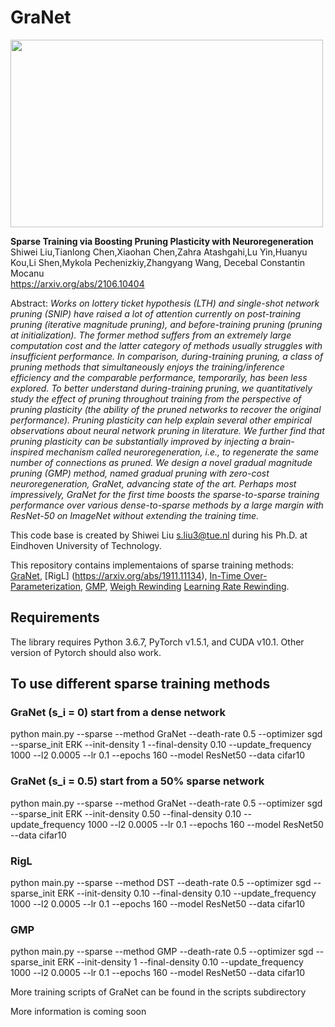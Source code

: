# GraNet

<img src="https://github.com/Shiweiliuiiiiiii/GraNet/blob/main/GraNet_github.png" width="500" height="300">


**Sparse Training via Boosting Pruning Plasticity with Neuroregeneration**<br>
Shiwei Liu,Tianlong Chen,Xiaohan Chen,Zahra Atashgahi,Lu Yin,Huanyu Kou,Li Shen,Mykola Pechenizkiy,Zhangyang Wang, Decebal Constantin Mocanu<br>
https://arxiv.org/abs/2106.10404<br>

Abstract: *Works on lottery ticket hypothesis (LTH) and single-shot network pruning (SNIP) have raised a lot of attention currently on post-training pruning (iterative magnitude pruning), and before-training pruning (pruning at initialization). The former method suffers from an extremely large computation cost and the latter category of methods usually struggles with insufficient performance. In comparison, during-training pruning, a class of pruning methods that simultaneously enjoys the training/inference efficiency and the comparable performance, temporarily, has been less explored. To better understand during-training pruning, we quantitatively study the effect of pruning throughout training from the perspective of pruning plasticity (the ability of the pruned networks to recover the original performance). Pruning plasticity can help explain several other empirical observations about neural network pruning in literature. We further find that pruning plasticity can be substantially improved by injecting a brain-inspired mechanism called neuroregeneration, i.e., to regenerate the same number of connections as pruned. We design a novel gradual magnitude pruning (GMP) method, named gradual pruning with zero-cost neuroregeneration, GraNet, advancing state of the art. Perhaps most impressively, GraNet for the first time boosts the sparse-to-sparse training performance over various dense-to-sparse methods by a large margin with ResNet-50 on ImageNet without extending the training time.*


This code base is created by Shiwei Liu [s.liu3@tue.nl](mailto:s.liu3@tue.nl) during his Ph.D. at Eindhoven University of Technology.<br>

This repository contains implementaions of sparse training methods: [GraNet](https://arxiv.org/abs/2106.10404), [RigL] (https://arxiv.org/abs/1911.11134), [In-Time Over-Parameterization](https://arxiv.org/abs/2102.02887), [GMP](https://arxiv.org/abs/1902.09574), [Weigh Rewinding](https://arxiv.org/abs/1912.05671) [Learning Rate Rewinding](https://arxiv.org/abs/2003.02389).

## Requirements 
The library requires Python 3.6.7, PyTorch v1.5.1, and CUDA v10.1. Other version of Pytorch should also work.


## To use different sparse training methods 

### GraNet (s_i = 0) start from a dense network

python main.py --sparse --method GraNet --death-rate 0.5 --optimizer sgd --sparse_init ERK --init-density 1 --final-density 0.10 --update_frequency 1000  --l2 0.0005  --lr 0.1 --epochs 160 --model ResNet50 --data cifar10  

### GraNet (s_i = 0.5) start from a 50% sparse network

python main.py --sparse --method GraNet --death-rate 0.5 --optimizer sgd --sparse_init ERK --init-density 0.50 --final-density 0.10 --update_frequency 1000  --l2 0.0005  --lr 0.1 --epochs 160 --model ResNet50 --data cifar10  

### RigL 

python main.py --sparse --method DST --death-rate 0.5 --optimizer sgd --sparse_init ERK --init-density 0.10 --final-density 0.10 --update_frequency 1000  --l2 0.0005  --lr 0.1 --epochs 160 --model ResNet50 --data cifar10  


### GMP 

python main.py --sparse --method GMP --death-rate 0.5 --optimizer sgd --sparse_init ERK --init-density 1 --final-density 0.10 --update_frequency 1000  --l2 0.0005  --lr 0.1 --epochs 160 --model ResNet50 --data cifar10  


More training scripts of GraNet can be found in the scripts subdirectory


More information is coming soon
